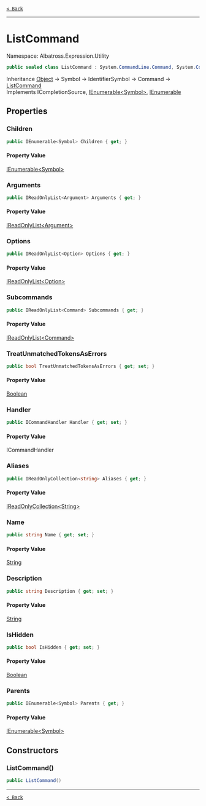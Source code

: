 [`< Back`](../../../)

---

# ListCommand

Namespace: Albatross.Expression.Utility

```csharp
public sealed class ListCommand : System.CommandLine.Command, System.CommandLine.Completions.ICompletionSource, System.Collections.Generic.IEnumerable`1[[System.CommandLine.Symbol, System.CommandLine, Version=2.0.0.0, Culture=neutral, PublicKeyToken=31bf3856ad364e35]], System.Collections.IEnumerable
```

Inheritance [Object](https://docs.microsoft.com/en-us/dotnet/api/system.object) → Symbol → IdentifierSymbol → Command → [ListCommand](./albatross/expression/utility/listcommand)<br>
Implements ICompletionSource, [IEnumerable&lt;Symbol&gt;](https://docs.microsoft.com/en-us/dotnet/api/system.collections.generic.ienumerable-1), [IEnumerable](https://docs.microsoft.com/en-us/dotnet/api/system.collections.ienumerable)

## Properties

### **Children**

```csharp
public IEnumerable<Symbol> Children { get; }
```

#### Property Value

[IEnumerable&lt;Symbol&gt;](https://docs.microsoft.com/en-us/dotnet/api/system.collections.generic.ienumerable-1)<br>

### **Arguments**

```csharp
public IReadOnlyList<Argument> Arguments { get; }
```

#### Property Value

[IReadOnlyList&lt;Argument&gt;](https://docs.microsoft.com/en-us/dotnet/api/system.collections.generic.ireadonlylist-1)<br>

### **Options**

```csharp
public IReadOnlyList<Option> Options { get; }
```

#### Property Value

[IReadOnlyList&lt;Option&gt;](https://docs.microsoft.com/en-us/dotnet/api/system.collections.generic.ireadonlylist-1)<br>

### **Subcommands**

```csharp
public IReadOnlyList<Command> Subcommands { get; }
```

#### Property Value

[IReadOnlyList&lt;Command&gt;](https://docs.microsoft.com/en-us/dotnet/api/system.collections.generic.ireadonlylist-1)<br>

### **TreatUnmatchedTokensAsErrors**

```csharp
public bool TreatUnmatchedTokensAsErrors { get; set; }
```

#### Property Value

[Boolean](https://docs.microsoft.com/en-us/dotnet/api/system.boolean)<br>

### **Handler**

```csharp
public ICommandHandler Handler { get; set; }
```

#### Property Value

ICommandHandler<br>

### **Aliases**

```csharp
public IReadOnlyCollection<string> Aliases { get; }
```

#### Property Value

[IReadOnlyCollection&lt;String&gt;](https://docs.microsoft.com/en-us/dotnet/api/system.collections.generic.ireadonlycollection-1)<br>

### **Name**

```csharp
public string Name { get; set; }
```

#### Property Value

[String](https://docs.microsoft.com/en-us/dotnet/api/system.string)<br>

### **Description**

```csharp
public string Description { get; set; }
```

#### Property Value

[String](https://docs.microsoft.com/en-us/dotnet/api/system.string)<br>

### **IsHidden**

```csharp
public bool IsHidden { get; set; }
```

#### Property Value

[Boolean](https://docs.microsoft.com/en-us/dotnet/api/system.boolean)<br>

### **Parents**

```csharp
public IEnumerable<Symbol> Parents { get; }
```

#### Property Value

[IEnumerable&lt;Symbol&gt;](https://docs.microsoft.com/en-us/dotnet/api/system.collections.generic.ienumerable-1)<br>

## Constructors

### **ListCommand()**

```csharp
public ListCommand()
```

---

[`< Back`](../../../)
